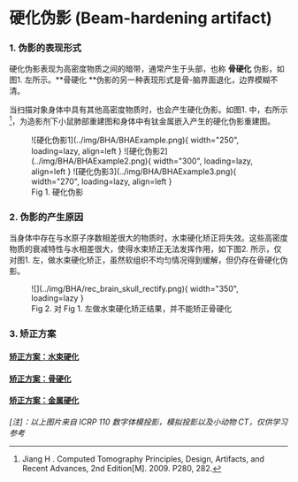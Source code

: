 # 硬化伪影 (Beam-hardening artifact)

### 1. 伪影的表现形式

硬化伪影表现为高密度物质之间的暗带，通常产生于头部，也称 **骨硬化** 伪影，如图1. 左所示。**骨硬化 **伪影的另一种表现形式是骨-脑界面退化，边界模糊不清。

当扫描对象身体中具有其他高密度物质时，也会产生硬化伪影。如图1. 中，右所示[^1]，为造影剂下小鼠肺部重建图和身体中有钛金属嵌入产生的硬化伪影重建图。

[^1]: Jiang H . Computed Tomography Principles, Design, Artifacts, and Recent Advances, 2nd Edition[M].  2009. P280, 282.

<figure markdown>
  ![硬化伪影1](../img/BHA/BHAExample.png){ width="250", loading=lazy, align=left }
  ![硬化伪影2](../img/BHA/BHAExample2.png){ width="300", loading=lazy, align=left }
  ![硬化伪影3](../img/BHA/BHAExample3.png){ width="270", loading=lazy, align=left }
  <figcaption>Fig 1. 硬化伪影</figcaption>
</figure>




### 2. 伪影的产生原因

当身体中存在与水原子序数相差很大的物质时，水束硬化矫正将失效。这些高密度物质的衰减特性与水相差很大，使得水束矫正无法发挥作用，如下图2. 所示，仅对图1. 左，做水束硬化矫正，虽然软组织不均匀情况得到缓解，但仍存在骨硬化伪影。

<figure markdown>
  ![](../img/BHA/rec_brain_skull_rectify.png){ width="350", loading=lazy }
  <figcaption>Fig 2. 对 Fig 1. 左做水束硬化矫正结果，并不能矫正骨硬化</figcaption>
</figure>

### 3. 矫正方案

#### [矫正方案：水束硬化](../杯状伪影/水束硬化.md)

#### [矫正方案：骨硬化](./骨硬化.md)

#### [矫正方案：金属硬化](./金属硬化.md)



*[注]：以上图片来自 ICRP 110 数字体模投影，模拟投影以及小动物 CT，仅供学习参考*